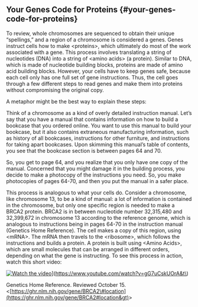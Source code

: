 ## Your Genes Code for Proteins {#your-genes-code-for-proteins}

To review, whole chromosomes are sequenced to obtain their unique “spellings,” and a region of a chromosome is considered a genes. Genes instruct cells how to make &lt;proteins&gt;, which ultimately do most of the work associated with a gene. This process involves translating a string of nucleotides \(DNA\) into a string of &lt;amino acids&gt; \(a protein\). Similar to DNA, which is made of nucleotide building blocks, proteins are made of amino acid building blocks. However, your cells have to keep genes safe, because each cell only has one full set of gene instructions. Thus, the cell goes through a few different steps to read genes and make them into proteins without compromising the original copy.

A metaphor might be the best way to explain these steps:

Think of a chromosome as a kind of overly detailed instruction manual. Let’s say that you have a manual that contains information on how to build a bookcase that you ordered online. You want to use this manual to build your bookcase, but it also contains extraneous manufacturing information, such as history of all bookcases, instructions for other furniture, and instructions for taking apart bookcases. Upon skimming this manual’s table of contents, you see that the bookcase section is between pages 64 and 70.

So, you get to page 64, and you realize that you only have one copy of the manual. Concerned that you might damage it in the building process, you decide to make a photocopy of the instructions you need. So, you make photocopies of pages 64-70, and then you put the manual in a safer place.

This process is analogous to what your cells do. Consider a chromosome, like chromosome 13, to be a kind of manual: a lot of information is contained in the chromosome, but only one specific region is needed to make a BRCA2 protein. BRCA2 is in between nucleotide number 32,315,480 and 32,399,672 in chromosome 13 according to the reference genome, which is analogous to instructions being in pages 64-70 in the instruction manual \(Genetics Home Reference\). The cell makes a copy of this region, using &lt;mRNA&gt;. The mRNA then travels to the &lt;ribosome&gt;, which follows the instructions and builds a protein. A protein is built using &lt;Amino Acids&gt;, which are small molecules that can be arranged in different orders, depending on what the gene is instructing. To see this process in action, watch this short video:

[![Watch the video](https://img.youtube.com/vi/<gG7uCskUOrA&t>/0.jpg)](https://www.youtube.com/watch?v=gG7uCskUOrA&t)](https://www.youtube.com/watch?v=gG7uCskUOrA&t\)

Genetics Home Reference. Reviewed October 15. &lt;[https://ghr.nlm.nih.gov/gene/BRCA2\#location](https://ghr.nlm.nih.gov/gene/BRCA2#location&gt)&gt;

